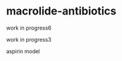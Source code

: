 # macrolide-antibiotics
work in progress6

<script type="text/javascript" src="https://chemapps.stolaf.edu/jmol/jmol.php?model=acetone&inline"></script>

work in progress3

<script src=https://chemapps.stolaf.edu/jmol/files/JSmolMin2.js></script>
<script type='text/javascript' language='javascript'>Jmol.Info.j2sPath = 'https://chemapps.stolaf.edu/jmol/jsmol/j2s';Jmol.Info.serverURL='https://chemapps.stolaf.edu/jmol/jsmol/php/jsmol.php'	
jmolInitialize('https://chemapps.stolaf.edu/jmol/files', true);
jmolApplet(['600','600'],"set antialiasdisplay\;load data \"mydata\"|C9H8O4|APtclcactv03172011163D 0   0.00000     0.00000| | 21 21  0  0  0  0  0  0  0  0999 V2000|    2.2393   -0.3791    0.2630 C   0  0  0  0  0  0  0  0  0  0  0  0|    0.8424    1.9231   -0.4249 C   0  0  0  0  0  0  0  0  0  0  0  0|    2.8709    0.8456    0.2722 C   0  0  0  0  0  0  0  0  0  0  0  0|    2.1751    1.9935   -0.0703 C   0  0  0  0  0  0  0  0  0  0  0  0|   -3.4838    0.4953   -0.0896 C   0  0  0  0  0  0  0  0  0  0  0  0|    0.8910   -0.4647   -0.0939 C   0  0  0  0  0  0  0  0  0  0  0  0|    0.1908    0.6991   -0.4402 C   0  0  0  0  0  0  0  0  0  0  0  0|   -0.9633   -1.8425   -0.4185 O   0  0  0  0  0  0  0  0  0  0  0  0|   -1.6531    0.8889    1.3406 O   0  0  0  0  0  0  0  0  0  0  0  0|    0.8857   -2.8883    0.2267 O   0  0  0  0  0  0  0  0  0  0  0  0|    0.2090   -1.7720   -0.1069 C   0  0  0  0  0  0  0  0  0  0  0  0|   -2.0185    0.6853    0.2071 C   0  0  0  0  0  0  0  0  0  0  0  0|   -1.1189    0.6285   -0.7886 O   0  0  0  0  0  0  0  0  0  0  0  0|    0.3962   -3.7219    0.2035 H   0  0  0  0  0  0  0  0  0  0  0  0|    2.7867   -1.2719    0.5268 H   0  0  0  0  0  0  0  0  0  0  0  0|    0.3069    2.8224   -0.6911 H   0  0  0  0  0  0  0  0  0  0  0  0|    3.9130    0.9108    0.5482 H   0  0  0  0  0  0  0  0  0  0  0  0|    2.6781    2.9492   -0.0604 H   0  0  0  0  0  0  0  0  0  0  0  0|   -3.7360   -0.5623   -0.0120 H   0  0  0  0  0  0  0  0  0  0  0  0|   -4.0763    1.0637    0.6273 H   0  0  0  0  0  0  0  0  0  0  0  0|   -3.6988    0.8471   -1.0986 H   0  0  0  0  0  0  0  0  0  0  0  0|  6  7  2  0  0  0  0|  1  6  1  0  0  0  0|  6 11  1  0  0  0  0|  2  7  1  0  0  0  0|  7 13  1  0  0  0  0|  1  3  2  0  0  0  0| 10 11  1  0  0  0  0|  8 11  2  0  0  0  0|  2  4  2  0  0  0  0| 12 13  1  0  0  0  0|  5 12  1  0  0  0  0|  9 12  2  0  0  0  0|  3  4  1  0  0  0  0|  1 15  1  0  0  0  0|  2 16  1  0  0  0  0|  3 17  1  0  0  0  0| 10 14  1  0  0  0  0|  4 18  1  0  0  0  0|  5 19  1  0  0  0  0|  5 20  1  0  0  0  0|  5 21  1  0  0  0  0|M  END|$$$$||end \"mydata\";",'0');
</script>
<div style='width:600px'>aspirin model<script>jmolCheckbox('spin on','spin off','spin on/off')</script></div>

